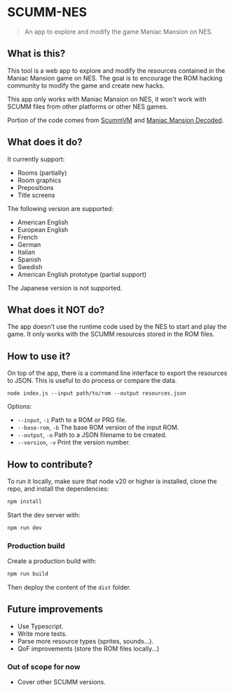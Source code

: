 # SCUMM-NES

> An app to explore and modify the game Maniac Mansion on NES.

## What is this?

This tool is a web app to explore and modify the resources contained in the Maniac Mansion game on NES.
The goal is to encourage the ROM hacking community to modify the game and create new hacks.

This app only works with Maniac Mansion on NES, it won't work with SCUMM files from other platforms or other NES games.

Portion of the code comes from [ScummVM](https://github.com/scummvm) and [Maniac Mansion Decoded](https://github.com/gzip/nes-6502-maniac-mansion-decoded).

## What does it do?

It currently support:

- Rooms (partially)
- Room graphics
- Prepositions
- Title screens

The following version are supported:

- American English
- European English
- French
- German
- Italian
- Spanish
- Swedish
- American English prototype (partial support)

The Japanese version is not supported.

## What does it NOT do?

The app doesn't use the runtime code used by the NES to start and play the game. It only works with the SCUMM resources stored in the ROM files.

## How to use it?

On top of the app, there is a command line interface to export the resources to JSON. This is useful to do process or compare the data.

```
node index.js --input path/to/rom --output resources.json
```

Options:

- `--input`, `-i` Path to a ROM or PRG file.
- `--base-rom`, `-b` The base ROM version of the input ROM.
- `--output`, `-o` Path to a JSON filename to be created.
- `--version`, `-v` Print the version number.

## How to contribute?

To run it locally, make sure that node v20 or higher is installed, clone the repo, and install the dependencies:

```sh
npm install
```

Start the dev server with:

```sh
npm run dev
```

### Production build

Create a production build with:

```sh
npm run build
```

Then deploy the content of the `dist` folder.

## Future improvements

- Use Typescript.
- Write more tests.
- Parse more resource types (sprites, sounds...).
- QoF improvements (store the ROM files locally...)

### Out of scope for now

- Cover other SCUMM versions.
